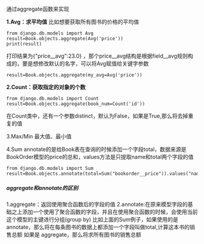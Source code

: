 通过aggregate函数来实现

**1.Avg：求平均值**
比如想要获取所有图书的价格的平均值
```
from django.db.models import Avg
result=Book.objects.aggregate(Avg('price'))
print(result)
```
打印结果为{"price__avg":23.0} ，那个price__avg结构是根据field__avg规则构成的，要是想修改默认的名字，可以将Avg赋值给关键字参数
```
result=Book.objects.aggregate(my_avg=Avg('price'))
```

**2.Count：获取指定的对象的个数**
```
from django.db.models import Count
result=Book.objects.aggregate(book_num=Count('id'))
```
在Count类中，还有一个参数distinct，默认为False，如果是True,那么将去掉重复的值

3.Max/Min
最大值、最小值

4.Sum
annotate的是给Book表在查询的时候添加一个字段total，数据来源是BookOrder模型的price的总和，values方法是只提取name和total两个字段的值
```
from django.db.models import Sum
result=Book.objects.annotate(total=Sum("bookorder__price")).values("name","total")
```

##### aggregate和annotate的区别
1.aggregate：返回使用聚合函数后的字段的值
2.annotate:在原来模型字段的基础之上添加一个使用了聚合函数的字段，并且在使用聚合函数的时候，会使用当前这个模型的主键进行分组(group by)
比如上面的Sum例子，如果使用的是annotate，那么将在每条图书的数据上都添加一个字段叫做total,计算这本书的销售总额
如果是 aggregate，那么将求所有图书的销售总额